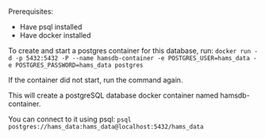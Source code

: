 Prerequisites:
* Have psql installed
* Have docker installed

To create and start a postgres container for this database, run:
    `docker run -d -p 5432:5432 -P --name hamsdb-container -e POSTGRES_USER=hams_data -e POSTGRES_PASSWORD=hams_data postgres`

If the container did not start, run the command again.

This will create a postgreSQL database docker container named hamsdb-container.

You can connect to it using psql: `psql postgres://hams_data:hams_data@localhost:5432/hams_data`
